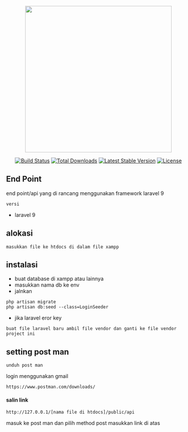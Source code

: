 <p align="center"><a href="https://laravel.com" target="_blank"><img src="https://raw.githubusercontent.com/laravel/art/master/logo-lockup/5%20SVG/2%20CMYK/1%20Full%20Color/laravel-logolockup-cmyk-red.svg" width="400"></a></p>

<p align="center">
<a href="https://travis-ci.org/laravel/framework"><img src="https://travis-ci.org/laravel/framework.svg" alt="Build Status"></a>
<a href="https://packagist.org/packages/laravel/framework"><img src="https://img.shields.io/packagist/dt/laravel/framework" alt="Total Downloads"></a>
<a href="https://packagist.org/packages/laravel/framework"><img src="https://img.shields.io/packagist/v/laravel/framework" alt="Latest Stable Version"></a>
<a href="https://packagist.org/packages/laravel/framework"><img src="https://img.shields.io/packagist/l/laravel/framework" alt="License"></a>
</p>

## End Point

end point/api yang di rancang menggunakan framework laravel 9

`versi`
- laravel 9

## alokasi
`masukkan file ke htdocs di dalam file xampp`



## instalasi
- buat database di xampp atau lainnya
- masukkan nama db ke env
- jalnkan
```
php artisan migrate
php artisan db:seed --class=LoginSeeder
```
- jika laravel eror key
```
buat file laravel baru ambil file vendor dan ganti ke file vendor project ini
```
## setting post man
`unduh post man`

login menggunakan gmail
```
https://www.postman.com/downloads/
```
#### salin link
```
http://127.0.0.1/[nama file di htdocs]/public/api
```
masuk ke post man dan pilih method post masukkan link di atas
